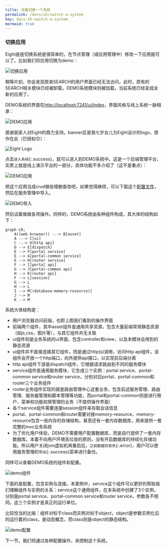 ```yaml
---
title: 试着切换一个系统
permalink: /docs/zh/switch-a-system
key: docs-zh-switch-a-system
mermaid: true
---
```

<style>
.flowchart-link{stroke: green !important;}
#flowchart-pointEnd {fill: green !important;stroke: green !important;}
text.actor > tspan {fill: green !important;font-size: 16px !important;font-weight:bold !important;}
#arrowhead path {fill: green !important;}   
.messageText {fill: green !important;font-size: 16px !important;font-weight:bold !important;}
.messageLine0 {stroke: green !important;}
.messageLine1 {stroke: green !important;}
.relation {stroke: green !important;stroke-width: 2 !important;}
th {
	background: #dddddd;
	word-wrap: break-word;
	text-align: center;
}
tr:nth-child(odd) {   
  background-color: #c0e1ff;
  color: #222; 
}
tr:nth-child(even) {
  background-color: #fef6de;
  color: #222;
}
</style>

### 切换应用
Eight底座切换系统是很简单的，在节点管理（或应用管理中）修改一下应用就可以了。比如我们将应用切换为demo：

![切换应用](/eight/assets/images/node-switch.png)

稍等片刻，你会发现原来SEARCH的用户界面已经无法访问，此时，原有的SEARCH相关模块已经被卸载，DEMO系统模块则被加载，当前系统已经变成全新的应用了。

DEMO系统的界面在[http://localhost:7241/ui/index](http://localhost:7241/ui/index)，界面风格与线上系统一脉相承：

![DEMO应用](/eight/assets/images/demo1.png)

感谢我家人对Eight的鼎力支持。banner区是我七岁女儿为Eight设计的logo，原作在此（已授权:blush:）：

![Eight Logo](/eight/assets/images/eight-logo.jpg)

点击`进入系统`{:.success}，就可以进入到DEMO系统中。这是一个后端管理平台，实质上就是线上演示平台的一部分，具体功能不多介绍了（这不是重点）：

![DEMO应用](/eight/assets/images/demo2.png)

把这个应用当成crud做些增删查改吧，如果觉得麻烦，可以下载这个[配置文件](/eight/assets/images/router.config)，然后在服务管理中导入。

![DEMO导入](/eight/assets/images/demo-import.png)

然后试着做做各项操作。同样的，DEMO系统由各种组件构成，其大体的结构如下：

```mermaid
graph LR;
    A((web browser)) -.-> B[asset]
    A -.-> C[ui]
    C -.-> D[http api]
    D --> E[dispatch]
    E --> F[portal service]
    E --> G[portal-common service]
    E --> H[router service]
    F --> I[portal api]
    G --> J[portal-common api]
    H --> K[router api]
    F --> L[session]
    G --> L
    H --> L
    I --> M[(database:memory-resource)]
    J --> M
    K --> M
```

系统大体结构是：
- 用户浏览器访问前端，也即上图我们看到的操作界面
- 前端两个组件，其中asset组件是通用共享资源，包含大量前端常用静态资源（如js,css，图片等），与其它组件并无关联
- ui组件则是业务系统的ui界面，包含controller和view，以及本模块会用到的静态资源
- ui组件并不直接连接其它组件，而是通过http(s)调用，访问http api组件，该组件会开放一个http端口，向外提供api接口，以实现前后端分离
- http api组件下游是dispatch组件，它根据请求路由到不同的服务模块
- service组件是通用服务模块，它生成三个实例：portal service、portal-common service和router service，分别对应portal、portal-common和router三个业务组件
- router业务组件实现的就是路由管理中心这套业务，包含前述服务管理、路由管理、服务器管理和脚本管理等功能，而portal和portal-common则是进行用户、菜单和功能权限管理的业务（不提供操作界面）
- 各个service组件需要连接session组件来存取会话信息
- portal、portal-common和router需要对接memory-resource，memory-resource包含一些内存的存储结构，甚至还有一套内存数据库，用来提供一套完整的mvc业务系统
- 为了优化用户体验，DEMO不需要用户配置数据库，而是自行提供了一套内存数据库。本着不向用户环境丢垃圾的原则，没有开启数据库的持续化存储功能。所以用户关闭jvm虚拟机再重启后，`之前数据将丢失`{:.error}，用户可以使用服务管理的`导出`{:.success}菜单进行备份。

同样可以查看DEMO系统的组件和配置。

![demo组件](/eight/assets/images/demo-component.png)

下面的是配置，包含实例与连接。本案例中，service这个组件可以更好的帮助我们理解组件与实例的关系：service这个通用组件，在本系统中创建了3个实例，分别是portal service、portal-common service和router service，参数各不相同。这三个实例才是真正的运行单位。

比较恰当的比喻：组件对标于class而实例对标于object，object是参数实例化后的运行着的class，是动态概念，而class则是object的静态结构。

![demo配置](/eight/assets/images/demo-config.png)

下一节，我们将通过各种配置操作，来控制这个系统。